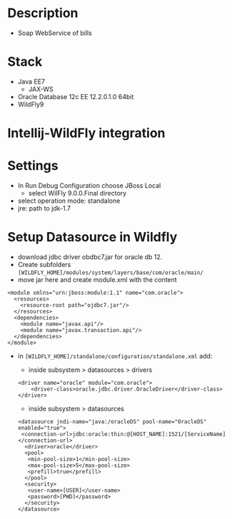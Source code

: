 Description
===============

* Soap WebService of bills

Stack
========

* Java EE7 
    * JAX-WS
* Oracle Database 12c EE 12.2.0.1.0 64bit
* WildFly9



Intellij-WildFly integration
==============================

# Settings

* In Run Debug Configuration choose JBoss Local
    * select WilFly 9.0.0.Final directory
* select operation mode: standalone
* jre: path to jdk-1.7

Setup Datasource in Wildfly
=============================

* download jdbc driver obdbc7.jar for oracle db 12.
* Create subfolders `[WILDFLY_HOME]/modules/system/layers/base/com/oracle/main/` 
* move jar here and create module.xml with the content

```
<module xmlns="urn:jboss:module:1.1" name="com.oracle">
  <resources>
    <resource-root path="ojdbc7.jar"/>
  </resources>
  <dependencies>
    <module name="javax.api"/>
    <module name="javax.transaction.api"/>
  </dependencies>
</module>
```

* in `[WILDFLY_HOME]/standalone/configuration/standalone.xml` add:
    * inside subsystem > datasources > drivers
    
    ```
   <driver name="oracle" module="com.oracle">
        <driver-class>oracle.jdbc.driver.OracleDriver</driver-class>
    </driver> 
    ```
    
    * inside subsystem > datasources
    
    ```
   <datasource jndi-name="java:/oracleDS" pool-name="OracleDS" enabled="true">
     <connection-url>jdbc:oracle:thin:@[HOST_NAME]:1521/[ServiceName]</connection-url>
      <driver>oracle</driver>
      <pool>
       <min-pool-size>1</min-pool-size>
       <max-pool-size>5</max-pool-size>
       <prefill>true</prefill>
      </pool>
      <security>
       <user-name>[USER]</user-name>
       <password>[PWD]</password>
      </security>
    </datasource> 
    ```